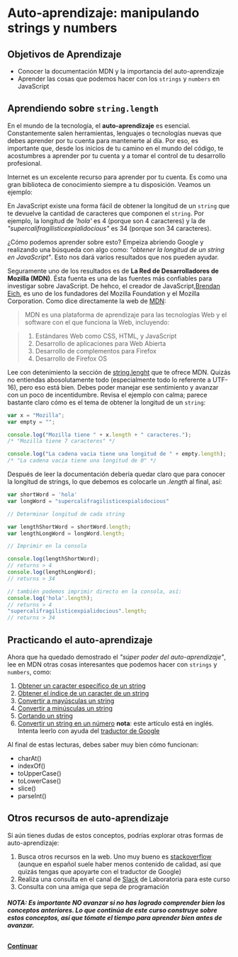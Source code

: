 # Auto-aprendizaje: manipulando strings y numbers
## Objetivos de Aprendizaje
- Conocer la documentación MDN y la importancia del auto-aprendizaje
- Aprender las cosas que podemos hacer con los `strings` y `numbers` en JavaScript

## Aprendiendo sobre `string.length`
En el mundo de la tecnología, el **auto-aprendizaje** es esencial. Constantemente salen herramientas, lenguajes o tecnologías nuevas que debes aprender por tu cuenta para mantenerte al día. Por eso, es importante que, desde los inicios de tu camino en el mundo del código, te acostumbres a aprender por tu cuenta y a tomar el control de tu desarrollo profesional.

Internet es un excelente recurso para aprender por tu cuenta. Es como una gran biblioteca de conocimiento siempre a tu disposición. Veamos un ejemplo:

En JavaScript existe una forma fácil de obtener la longitud de un `string` que te devuelve la cantidad de caracteres que componen el `string`. Por ejemplo, la longitud de _'hola'_ es 4 (porque son 4 caracteres) y la de _"supercalifragilisticexpialidocious"_ es 34 (porque son 34 caracteres).

¿Cómo podemos aprender sobre esto? Empeiza abriendo Google y realizando una búsqueda con algo como: _"obtener la longitud de un string en JavaScript"_. Esto nos dará varios resultados que nos pueden ayudar.

Seguramente uno de los resultados es de **La Red de Desarrolladores de Mozilla (MDN)**. Ésta fuenta es una de las fuentes más confiables para investigar sobre JavaScript. De hehco, el creador de JavaScript,[Brendan Eich](https://en.wikipedia.org/wiki/Brendan_Eich), es uno de los fundadores del Mozilla Foundation y el Mozilla Corporation. Como dice directamente la web de [MDN](https://developer.mozilla.org/es/docs/MDN/About):
> MDN es una plataforma de aprendizaje para las tecnologías Web y el software con el que funciona la Web, incluyendo:

>1. Estándares Web como CSS, HTML, y JavaScript
>2. Desarrollo de aplicaciones para Web Abierta
>3. Desarrollo de complementos para Firefox
>4. Desarrollo de Firefox OS

Lee con detenimiento la sección de [string.lenght](https://developer.mozilla.org/es/docs/Web/JavaScript/Referencia/Objetos_globales/String/length) que te ofrece MDN. Quizás no entiendas abosolutamente todo (especialmente todo lo referente a UTF-16), pero eso está bien. Debes poder manejar ese sentimiento y avanzar con un poco de incentidumbre. Revisa el ejemplo con calma; parece bastante claro cómo es el tema de obtener la longitud de un `string`:

```JavaScript
var x = "Mozilla";
var empty = "";

console.log("Mozilla tiene " + x.length + " caracteres.");
/* "Mozilla tiene 7 caracteres" */

console.log("La cadena vacia tiene una longitud de " + empty.length);
/* "La cadena vacia tiene una longitud de 0" */
```

Después de leer la documentación debería quedar claro que para conocer la longitud de strings, lo que debemos es colocarle un _.length_ al final, así:

```JavaScript
var shortWord = 'hola'
var longWord = "supercalifragilisticexpialidocious"

// Determinar longitud de cada string

var lengthShortWord = shortWord.length;
var lengthLongWord = longWord.length;

// Imprimir en la consola

console.log(lengthShortWord);
// returns > 4
console.log(lengthLongWord);
// returns > 34

// también podemos imprimir directo en la consola, así:
console.log('hola'.length);
// returns > 4
"supercalifragilisticexpialidocious".length;
// returns > 34
```

## Practicando el auto-aprendizaje

Ahora que ha quedado demostrado el _"súper poder del auto-aprendizaje"_, lee en MDN otras cosas interesantes que podemos hacer con `strings` y `numbers`, como:

1. [Obtener un caracter específico de un string](https://developer.mozilla.org/es/docs/Web/JavaScript/Referencia/Objetos_globales/String/charAt)
2. [Obtener el índice de un caracter de un string](https://developer.mozilla.org/es/docs/Web/JavaScript/Referencia/Objetos_globales/String/indexOf)
3. [Convertir a mayúsculas un string](https://developer.mozilla.org/es/docs/Web/JavaScript/Referencia/Objetos_globales/String/toUpperCase)
4. [Convertir a minúsculas un string](https://developer.mozilla.org/es/docs/Web/JavaScript/Referencia/Objetos_globales/String/toLowerCase)
5. [Cortando un string](https://developer.mozilla.org/es/docs/Web/JavaScript/Referencia/Objetos_globales/String/slice)
6. [Convertir un string en un número](https://developer.mozilla.org/en-US/docs/Web/JavaScript/Reference/Global_Objects/parseInt) **nota**: este artículo está en inglés. Intenta leerlo con ayuda del [traductor de Google](https://translate.google.com/)

Al final de estas lecturas, debes saber muy bien cómo funcionan:
- charAt()
- indexOf()
- toUpperCase()
- toLowerCase()
- slice()
- parseInt()

## Otros recursos de auto-aprendizaje
Si aún tienes dudas de estos conceptos, podrías explorar otras formas de auto-aprendizaje:

1. Busca otros recursos en la web. Uno muy bueno es [stackoverflow](https://es.stackoverflow.com/) (aunque en español suele haber menos contenido de calidad, así que quizás tengas que apoyarte con el traductor de Google)
2. Realiza una consulta en el canal de [Slack](www.google.com) de Laboratoria para este curso
3. Consulta con una amiga que sepa de programación

_<h4>NOTA: Es importante **NO** avanzar si no has logrado comprender bien los conceptos anteriores. Lo que continúa de este curso construye sobre estos conceptos, así que tómate el tiempo para aprender bien antes de avanzar.</h4>_

##
**[Continuar](04-comments.md)**
